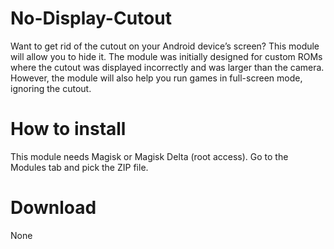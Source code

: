 # No-Display-Cutout
Want to get rid of the cutout on your Android device’s screen? This module will allow you to hide it. The module was initially designed for custom ROMs where the cutout was displayed incorrectly and was larger than the camera. However, the module will also help you run games in full-screen mode, ignoring the cutout.
# How to install
This module needs Magisk or Magisk Delta (root access). Go to the Modules tab and pick the ZIP file.
# Download
None
